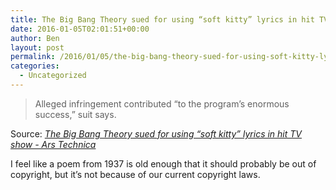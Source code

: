```yaml
---
title: The Big Bang Theory sued for using “soft kitty” lyrics in hit TV show
date: 2016-01-05T02:01:51+00:00
author: Ben
layout: post
permalink: /2016/01/05/the-big-bang-theory-sued-for-using-soft-kitty-lyrics-in-hit-tv-show/
categories:
  - Uncategorized
---
```

> Alleged infringement contributed &#8220;to the program&#8217;s enormous success,&#8221; suit says.

Source: _[The Big Bang Theory sued for using “soft kitty” lyrics in hit TV show - Ars Technica](http://arstechnica.com/tech-policy/2016/01/the-big-bang-theory-sued-for-using-soft-kitty-lyrics-in-hit-tv-show/)_

I feel like a poem from 1937 is old enough that it should probably be out of copyright, but it&#8217;s not because of our current copyright laws.